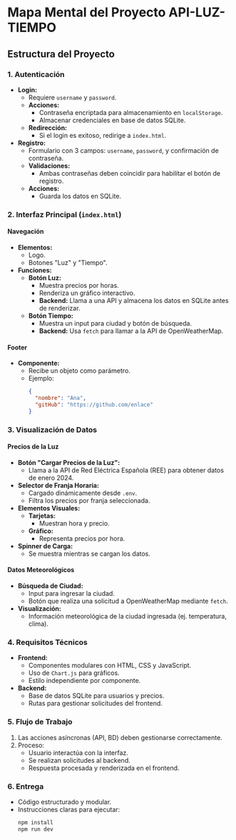 # Mapa Mental del Proyecto API-LUZ-TIEMPO

## **Estructura del Proyecto**

### 1. Autenticación
- **Login:**
  - Requiere `username` y `password`.
  - **Acciones:**
    - Contraseña encriptada para almacenamiento en `localStorage`.
    - Almacenar credenciales en base de datos SQLite.
  - **Redirección:**
    - Si el login es exitoso, redirige a `index.html`.
- **Registro:**
  - Formulario con 3 campos: `username`, `password`, y confirmación de contraseña.
  - **Validaciones:**
    - Ambas contraseñas deben coincidir para habilitar el botón de registro.
  - **Acciones:**
    - Guarda los datos en SQLite.

### 2. Interfaz Principal (`index.html`)
#### Navegación
- **Elementos:**
  - Logo.
  - Botones "Luz" y "Tiempo".
- **Funciones:**
  - **Botón Luz:**
    - Muestra precios por horas.
    - Renderiza un gráfico interactivo.
    - **Backend:** Llama a una API y almacena los datos en SQLite antes de renderizar.
  - **Botón Tiempo:**
    - Muestra un input para ciudad y botón de búsqueda.
    - **Backend:** Usa `fetch` para llamar a la API de OpenWeatherMap.

#### Footer
- **Componente:**
  - Recibe un objeto como parámetro.
  - Ejemplo:
    ```json
    {
      "nombre": "Ana",
      "gitHub": "https://github.com/enlace"
    }
    ```

### 3. Visualización de Datos
#### Precios de la Luz
- **Botón "Cargar Precios de la Luz":**
  - Llama a la API de Red Eléctrica Española (REE) para obtener datos de enero 2024.
- **Selector de Franja Horaria:**
  - Cargado dinámicamente desde `.env`.
  - Filtra los precios por franja seleccionada.
- **Elementos Visuales:**
  - **Tarjetas:**
    - Muestran hora y precio.
  - **Gráfico:**
    - Representa precios por hora.
- **Spinner de Carga:**
  - Se muestra mientras se cargan los datos.

#### Datos Meteorológicos
- **Búsqueda de Ciudad:**
  - Input para ingresar la ciudad.
  - Botón que realiza una solicitud a OpenWeatherMap mediante `fetch`.
- **Visualización:**
  - Información meteorológica de la ciudad ingresada (ej. temperatura, clima).

### 4. Requisitos Técnicos
- **Frontend:**
  - Componentes modulares con HTML, CSS y JavaScript.
  - Uso de `Chart.js` para gráficos.
  - Estilo independiente por componente.
- **Backend:**
  - Base de datos SQLite para usuarios y precios.
  - Rutas para gestionar solicitudes del frontend.

### 5. Flujo de Trabajo
1. Las acciones asíncronas (API, BD) deben gestionarse correctamente.
2. Proceso:
   - Usuario interactúa con la interfaz.
   - Se realizan solicitudes al backend.
   - Respuesta procesada y renderizada en el frontend.

### 6. Entrega
- Código estructurado y modular.
- Instrucciones claras para ejecutar:
  ```bash
  npm install
  npm run dev
  ```
